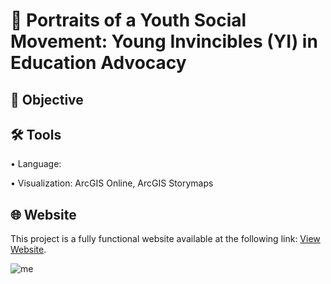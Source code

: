 # 📢 Portraits of a Youth Social Movement: Young Invincibles (YI) in Education Advocacy
## 🎯 Objective <br>
## 🛠️ Tools <br>
• Language: <p>
• Visualization: ArcGIS Online, ArcGIS Storymaps <p>
## 🌐 Website <br>
This project is a fully functional website available at the following link: [View Website](https://arcg.is/v1uu4). <p>
![me]()
